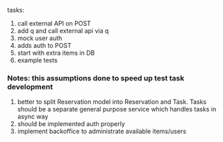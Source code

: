 tasks:
1. call external API on POST
2. add q and call external api via q
3. mock user auth
4. adds auth to POST
5. start with extra items in DB
6. example tests

### Notes: this assumptions done to speed up test task development
1. better to split Reservation model into Reservation and Task. Tasks should be a separate general purpose service which handles tasks in async way 
2. should be implemented auth properly
3. implement backoffice to administrate available items/users
